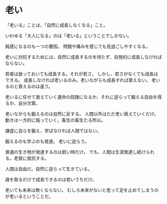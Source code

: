 # 老い

「老いる」ことは、「自然に成長しなくなる」こと。

いわゆる「大人になる」のは「老いる」ということでしかない。

鈍感になるのも一つの要因。
問題や痛みを感じても見過ごしやすくなる。

老いに対抗するためには、自然に成長するのを待たず、自発的に成長しなければならない。

若者は放っておいても成長する。それが若さ。
しかし、若さがなくても成長はできる。
成長しなければ老いるのみ。老いながらも成長すれば衰えない。
老いるのと衰えるのは違う。

老いるに任せて衰えていく運命の奴隷になるか、それに逆らって鍛える自由を得るか、自分次第。

老いながらも鍛えるのは自然に反する。
人間以外はただ老い衰えていくだけ。動きは一方的に鈍っていく。畜生の畜生たる所以。

謙虚に自らを鍛え、学ばなければ人間ではない。

鍛えるのも学ぶのも発達。
老いに逆らう。

普通の生き物が発達するのは若い時だけ。
でも、人間は生涯発達し続けられる。老衰に抵抗する。

人間は自由だ。自然に逆らって生きている。

歳を取るだけで成長できるのは若いうちだけ。

老いても未来は無くならない。
むしろ未来がないと思って足を止めてしまうのが老いるということだ。
